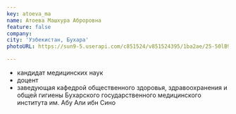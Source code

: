 ```yaml
---
key: atoeva_ma
name: Атоева Машхура Аброровна
feature: false
company: 
city: 'Узбекистан, Бухара'
photoURL: https://sun9-5.userapi.com/c851524/v851524395/1ba2ae/25-50lB9T3U.jpg

---
```


- кандидат медицинских наук
- доцент
- заведующая кафедрой общественного здоровья, здравоохранения и общей гигиены Бухарского государственного медицинского института им. Абу Али ибн Сино